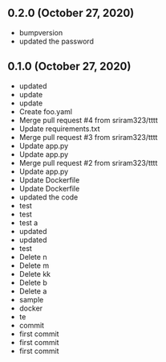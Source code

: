 ## 0.2.0 (October 27, 2020)
  - bumpversion
  - updated the password

## 0.1.0 (October 27, 2020)
  - updated
  - update
  - update
  - Create foo.yaml
  - Merge pull request #4 from sriram323/tttt
  - Update requirements.txt
  - Merge pull request #3 from sriram323/tttt
  - Update app.py
  - Update app.py
  - Merge pull request #2 from sriram323/tttt
  - Update app.py
  - Update Dockerfile
  - Update Dockerfile
  - updated the code
  - test
  - test
  - test a
  - updated
  - updated
  - test
  - Delete n
  - Delete m
  - Delete kk
  - Delete b
  - Delete a
  - sample
  - docker
  - te
  - commit
  - first commit
  - first commit
  - first commit

